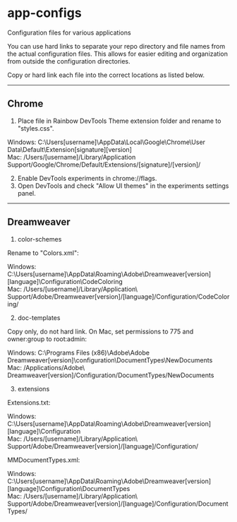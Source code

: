 app-configs
=============

Configuration files for various applications

You can use hard links to separate your repo directory and file names from the actual configuration files.
This allows for easier editing and organization from outside the configuration directories.

Copy or hard link each file into the correct locations as listed below.

--------------------
Chrome
--------------------

1. Place file in Rainbow DevTools Theme extension folder and rename to "styles.css".

Windows: C:\\Users\[username]\AppData\Local\Google\Chrome\User Data\Default\Extension\[signature]\[version]\
Mac: /Users/[username]/Library/Application Support/Google/Chrome/Default/Extensions/[signature]/[version]/

2. Enable DevTools experiments in chrome://flags.
3. Open DevTools and check "Allow UI themes" in the experiments settings panel.

--------------------
Dreamweaver
--------------------

1. color-schemes

Rename to "Colors.xml":

Windows: C:\Users\[username]\AppData\Roaming\Adobe\Dreamweaver[version]\[language]\Configuration\CodeColoring\
Mac: /Users/[username]/Library/Application\ Support/Adobe/Dreamweaver[version]/[language]/Configuration/CodeColoring/

2. doc-templates

Copy only, do not hard link. On Mac, set permissions to 775 and owner:group to root:admin:

Windows: C:\Programs Files (x86)\Adobe\Adobe Dreamweaver[version]\configuration\DocumentTypes\NewDocuments\
Mac: /Applications/Adobe\ Dreamweaver[version]/Configuration/DocumentTypes/NewDocuments

3. extensions

Extensions.txt:

Windows: C:\Users\[username]\AppData\Roaming\Adobe\Dreamweaver[version]\[language]\Configuration\
Mac: /Users/[username]/Library/Application\ Support/Adobe/Dreamweaver[version]/[language]/Configuration/

MMDocumentTypes.xml:

Windows: C:\Users\[username]\AppData\Roaming\Adobe\Dreamweaver[version]\[language]\Configuration\DocumentTypes\
Mac: /Users/[username]/Library/Application\ Support/Adobe/Dreamweaver[version]/[language]/Configuration/DocumentTypes/

